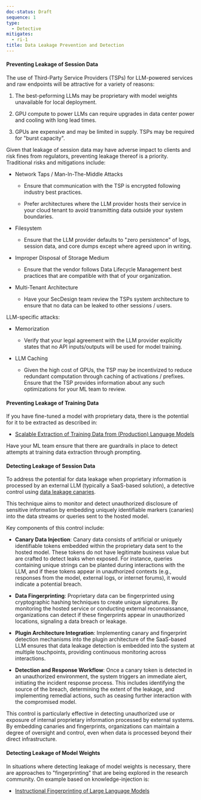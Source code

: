 ```yaml
---
doc-status: Draft
sequence: 1
type:
  - Detective
mitigates:
  - ri-1
title: Data Leakage Prevention and Detection
---
```


#### Preventing Leakage of Session Data

The use of Third-Party Service Providers (TSPs) for LLM-powered
services and raw endpoints will be attractive for a variety of
reasons:

1. The best-peforming LLMs may be proprietary with model weights
   unavailable for local deployment.

2. GPU compute to power LLMs can require upgrades in data center power
   and cooling with long lead times.

3. GPUs are expensive and may be limited in supply. TSPs may be
   required for "burst capacity".


Given that leakage of session data may have adverse impact to clients
and risk fines from regulators, preventing leakage thereof is a
priority.  Traditional risks and mitigations include:

- Network Taps / Man-In-The-Middle Attacks

  - Ensure that communication with the TSP is encrypted following
    industry best practices.

  - Prefer architectures where the LLM provider hosts their service in
    your cloud tenant to avoid transmitting data outside your system
    boundaries.

- Filesystem

  - Ensure that the LLM provider defaults to "zero persistence" of
    logs, session data, and core dumps except where agreed upon in
    writing.

- Improper Disposal of Storage Medium

  - Ensure that the vendor follows Data Lifecycle Management best
    practices that are compatible with that of your organization.

- Multi-Tenant Architecture

  - Have your SecDesign team review the TSPs system architecture to
    ensure that no data can be leaked to other sessions / users.


LLM-specific attacks:

- Memorization

  - Verify that your legal agreement with the LLM provider explicitly
    states that no API inputs/outputs will be used for model training.

- LLM Caching

  - Given the high cost of GPUs, the TSP may be incentivized to reduce
    redundant computation through caching of activations /
    prefixes. Ensure that the TSP provides information about any such
    optimizations for your ML team to review.

    
#### Preventing Leakage of Training Data

If you have fine-tuned a model with proprietary data, there is the
potential for it to be extracted as described in:

- [Scalable Extraction of Training Data from (Production) Language
  Models](https://arxiv.org/abs/2311.17035)

Have your ML team ensure that there are guardrails in place to detect
attempts at training data extraction through prompting.


#### Detecting Leakage of Session Data

To address the potential for data leakage when proprietary information
is processed by an external LLM (typically a SaaS-based solution), a detective control
using [data leakage
canaries](https://www.ischool.berkeley.edu/projects/2023/llm-canary-open-source-security-benchmark-tool).

This technique aims to monitor and detect unauthorized disclosure of
sensitive information by embedding uniquely identifiable markers
(canaries) into the data streams or queries sent to the hosted model.

Key components of this control include:

- **Canary Data Injection**: Canary data consists of artificial or
  uniquely identifiable tokens embedded within the proprietary data
  sent to the hosted model. These tokens do not have legitimate
  business value but are crafted to detect leaks when exposed. For
  instance, queries containing unique strings can be planted during
  interactions with the LLM, and if these tokens appear in
  unauthorized contexts (e.g., responses from the model, external
  logs, or internet forums), it would indicate a potential breach.
  
- **Data Fingerprinting**: Proprietary data can be fingerprinted using
  cryptographic hashing techniques to create unique signatures. By
  monitoring the hosted service or conducting
  external reconnaissance, organizations can detect if these
  fingerprints appear in unauthorized locations, signaling a data
  breach or leakage.
  
- **Plugin Architecture Integration**: Implementing canary and
  fingerprint detection mechanisms into the plugin architecture of the
  SaaS-based LLM ensures that data leakage detection is embedded
  into the system at multiple touchpoints, providing continuous
  monitoring across interactions.
  
- **Detection and Response Workflow**: Once a canary token is detected
  in an unauthorized environment, the system triggers an immediate
  alert, initiating the incident response process. This includes
  identifying the source of the breach, determining the extent of the
  leakage, and implementing remedial actions, such as ceasing further
  interaction with the compromised model.

This control is particularly effective in detecting unauthorized use
or exposure of internal proprietary information processed by external
systems. By embedding canaries and fingerprints, organizations can
maintain a degree of oversight and control, even when data is
processed beyond their direct infrastructure.


#### Detecting Leakage of Model Weights

In situations where detecting leakage of model weights is necessary,
there are approaches to "fingerprinting" that are being explored in
the research community. On example based on knowledge-injection is:

- [Instructional Fingerprinting of Large Language Models](https://arxiv.org/abs/2401.12255)

